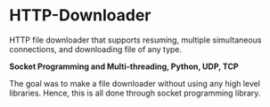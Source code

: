 # HTTP-Downloader
HTTP file downloader that supports resuming, multiple simultaneous connections, and downloading file of any type.

**Socket Programming and Multi-threading, Python, UDP, TCP**

The goal was to make a file downloader without using any high level libraries. Hence, this is all done through socket programming library.
